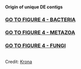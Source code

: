 <h4>Origin of unique DE contigs</h4>
<h3><a target="_blank" href="http://htmlpreview.github.io/?https://github.com/gonzalezem/Figure4/blob/master/bacteria.html">GO TO FIGURE 4 - BACTERIA</a></h3>
<h3><a target="_blank" href="http://htmlpreview.github.io/?https://github.com/gonzalezem/Figure4/blob/master/metazoa.html">GO TO FIGURE 4 - METAZOA</a></h3>
<h3><a target="_blank" href="http://htmlpreview.github.io/?https://github.com/gonzalezem/Figure4/blob/master/fungi.html">GO TO FIGURE 4 - FUNGI</a></h3>

<br>Credit: <a href="https://github.com/marbl/Krona/wiki">Krona</a>
